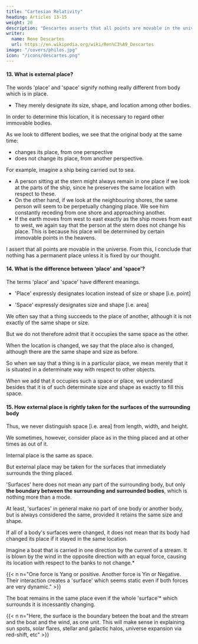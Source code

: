```yaml
---
title: "Cartesian Relativity"
heading: Articles 13-15
weight: 20
description: "Descartes asserts that all points are movable in the universe. From this, I conclude that nothing has a permanent place unless it is fixed by our thought"
writer:
  name: Rene Descartes
  url: https://en.wikipedia.org/wiki/Ren%C3%A9_Descartes
image: "/covers/philos.jpg"
icon: "/icons/descartes.png"
---
```




#### 13. What is external place?

The words 'place' and 'space' signify nothing really different from body which is in place.
- They merely designate its size, shape, and location among other bodies. 

In order to determine this location, it is necessary to regard other immovable bodies.
 <!-- which we consider as immovable.  -->

As we look to different bodies, we see that the original body at the same time:
- changes its place, from one perspective
- does not change its place, from another perspective. 

For example, imagine a ship being carried out to sea. 
- A person sitting at the stern might always remain in one place if we look at the parts of the ship, since he preserves the same location with respect to these.
- On the other hand, if we look at the neighbouring shores, the same person will seem to be perpetually changing place. We see him constantly receding from one shore and approaching another.
- If the earth moves from west to east exactly as the ship moves from east to west, we again say that the person at the stern does not change his place. This is because his place will be determined by certain immovable points in the heavens. 

I assert that all points are movable in the universe. From this, I conclude that nothing has a permanent place unless it is fixed by our thought.


#### 14. What is the difference between 'place' and 'space'?

The terms 'place' and 'space' have different meanings. 
- 'Place' expressly designates location instead of size or shape [i.e. point]
<!-- situation than magnitude or figure. -->
- 'Space' expressly designates size and shape [i.e. area]
<!-- magnitude or figure. -->

We often say that a thing succeeds to the place of another, although it is not exactly of the same shape or size.
 <!-- magnitude or figure. -->

But we do not therefore admit that it occupies the same space as the other.

When the location is changed, we say that the place also is changed, although there are the same shape and size as before. 

<!-- magnitude and shape as before. -->

So when we say that a thing is in a particular place, we mean merely that it is situated in a determinate way with respect to  other objects.

When we add that it occupies such a space or place, we understand besides that it is of such determinate size and shape as exactly to fill this space.


#### 15. How external place is rightly taken for the surfaces of the surrounding body

Thus, we never distinguish space [i.e. area] from length, width, and height.

We sometimes, however, consider place as in the thing placed and at other times as out of it. 

Internal place is the same as space. 
<!-- differs in no way from -->
But external place may be taken for the surfaces that immediately surrounds the thing placed. 

'Surfaces' here does not mean any part of the surrounding body, but only **the boundary between the surrounding and surrounded bodies**, which is nothing more than a mode.

At least, 'surfaces' in general make no part of one body or another body, but is always considered the same, provided it retains the same size and shape. 
<!-- magnitude and figure.  -->

If all of a body's surfaces were changed, it does not mean that its body had changed its place if it stayed in the same location.

  <!-- situation with respect to the other bodies that are regarded as immovable.  -->

Imagine a boat that is carried in one direction by the current of a stream. It is blown by the wind in the opposite direction with an equal force, causing its location with respect to the banks to not change.*

{{< n n="One force is Yang or positive. Another force is Yin or Negative. Their interaction creates a 'surface' which seems static even if both forces are very dynamic." >}}

The boat remains in the same place even if the whole 'surface'* which surrounds it is incessantly changing.


{{< n n="Here, the surface is the boundary beteen the boat and the stream and the boat and the wind, as one unit. This will make sense in explaining sun spots, solar flares, stellar and galactic halos, universe expansion via red-shift, etc" >}}

  
